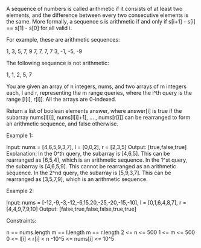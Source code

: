 A sequence of numbers is called arithmetic if it consists of at least two
elements, and the difference between every two consecutive elements is the
same. More formally, a sequence s is arithmetic if and only if s[i+1] - s[i]
== s[1] - s[0] for all valid i.

For example, these are arithmetic sequences:


1, 3, 5, 7, 9
7, 7, 7, 7
3, -1, -5, -9

The following sequence is not arithmetic:


1, 1, 2, 5, 7

You are given an array of n integers, nums, and two arrays of m integers
each, l and r, representing the m range queries, where the i^th query is the
range [l[i], r[i]]. All the arrays are 0-indexed.

Return a list of boolean elements answer, where answer[i] is true if the
subarray nums[l[i]], nums[l[i]+1], ... , nums[r[i]] can be rearranged to form
an arithmetic sequence, and false otherwise.


Example 1:


Input: nums = [4,6,5,9,3,7], l = [0,0,2], r = [2,3,5]
Output: [true,false,true]
Explanation:
In the 0^th query, the subarray is [4,6,5]. This can be rearranged as
[6,5,4], which is an arithmetic sequence.
In the 1^st query, the subarray is [4,6,5,9]. This cannot be rearranged as an
arithmetic sequence.
In the 2^nd query, the subarray is [5,9,3,7]. This can be rearranged as
[3,5,7,9], which is an arithmetic sequence.

Example 2:


Input: nums = [-12,-9,-3,-12,-6,15,20,-25,-20,-15,-10], l = [0,1,6,4,8,7], r
= [4,4,9,7,9,10]
Output: [false,true,false,false,true,true]



Constraints:


n == nums.length
m == l.length
m == r.length
2 <= n <= 500
1 <= m <= 500
0 <= l[i] < r[i] < n
-10^5 <= nums[i] <= 10^5





